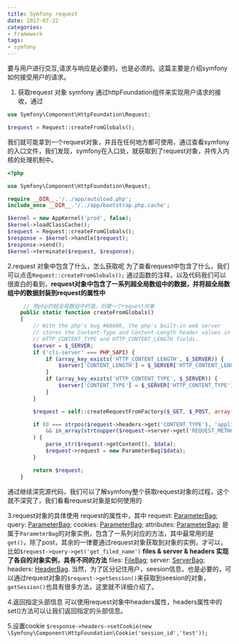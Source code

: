 ```yaml
---
title: Symfony request
date: 2017-07-22
categories:
- framework
tags:
- symfony
---
```


要与用户进行交互,请求与响应是必要的，也是必须的。这篇主要是介绍symfony如何接受用户的请求。

1. 获取request 对象
  symfony 通过httpFoundation组件来实现用户请求的接收，通过

```php
use Symfony\Component\HttpFoundation\Request;

$request = Request::createFromGlobals();
```

我们就可能拿到一个request对象，并且在任何地方都可使用，通过查看symfony的入口文件，我们发现，symfony在入口处，就获取到了request对象，并传入内核的处理机制中。

```php
<?php

use Symfony\Component\HttpFoundation\Request;

require __DIR__.'/../app/autoload.php';
include_once __DIR__.'/../app/bootstrap.php.cache';

$kernel = new AppKernel('prod', false);
$kernel->loadClassCache();
$request = Request::createFromGlobals();
$response = $kernel->handle($request);
$response->send();
$kernel->terminate($request, $response);
```

2.request 对象中包含了什么，怎么获取呢
  为了查看request中包含了什么，我们可以点击`Request::createFromGlobals();`
  通过函数的注释，以及代码我们可以很直白的看到，**request对象中包含了一系列超全局数组中的数据，并将超全局数组中的数据封装到request的属性中**

```php
     // 用php的超全局数组中的值，创建一个request对象
    public static function createFromGlobals()
    {
        // With the php's bug #66606, the php's built-in web server
        // stores the Content-Type and Content-Length header values in
        // HTTP_CONTENT_TYPE and HTTP_CONTENT_LENGTH fields.
        $server = $_SERVER;
        if ('cli-server' === PHP_SAPI) {
            if (array_key_exists('HTTP_CONTENT_LENGTH', $_SERVER)) {
                $server['CONTENT_LENGTH'] = $_SERVER['HTTP_CONTENT_LENGTH'];
            }
            if (array_key_exists('HTTP_CONTENT_TYPE', $_SERVER)) {
                $server['CONTENT_TYPE'] = $_SERVER['HTTP_CONTENT_TYPE'];
            }
        }

        $request = self::createRequestFromFactory($_GET, $_POST, array(), $_COOKIE, $_FILES, $server);

        if (0 === strpos($request->headers->get('CONTENT_TYPE'), 'application/x-www-form-urlencoded')
            && in_array(strtoupper($request->server->get('REQUEST_METHOD', 'GET')), array('PUT', 'DELETE', 'PATCH'))
        ) {
            parse_str($request->getContent(), $data);
            $request->request = new ParameterBag($data);
        }

        return $request;
    }
```

通过继续深究源代码，我们可以了解symfony整个获取request对象的过程，这个就不深究了，我们看看request对象是如何使用的

3.request对象的具体使用
    request的属性中，其中
    request: [ParameterBag](http://api.symfony.com/2.7/Symfony/Component/HttpFoundation/ParameterBag.html);
    query: [ParameterBag](http://api.symfony.com/2.7/Symfony/Component/HttpFoundation/ParameterBag.html);
    cookies: [ParameterBag](http://api.symfony.com/2.7/Symfony/Component/HttpFoundation/ParameterBag.html);
    attributes: [ParameterBag](http://api.symfony.com/2.7/Symfony/Component/HttpFoundation/ParameterBag.html);
    是属于`ParameterBag`的对象实例，包含了一系列对应的方法，其中最常用的是`get()`，除了post，其余的一律要通过request对象获取到对象的实例，才可以，比如`$request->query->get('get_filed_name')`
    **files & server & headers 实现了各自的对象实例，具有不同的方法**
     files: [FileBag](http://api.symfony.com/2.7/Symfony/Component/HttpFoundation/FileBag.html);
    server: [ServerBag](http://api.symfony.com/2.7/Symfony/Component/HttpFoundation/ServerBag.html);
    headers: [HeaderBag](http://api.symfony.com/2.7/Symfony/Component/HttpFoundation/HeaderBag.html).
    当然，为了区分记住用户，seesion信息，也是必要的，可以通过request对象的`$request->getSession()`来获取到seesion的对象，`getSession()`也具有很多方法，这里就不详细介绍了。

4.返回指定头部信息
   可以使用request对象中headers属性，headers属性中的set()方法可以让我们返回指定的头部信息。

5.设置cookie
  `$response->headers->setCookie(new \Symfony\Component\HttpFoundation\Cookie('session_id','test'));`
